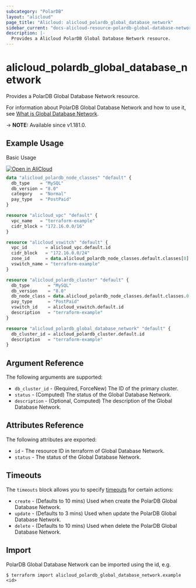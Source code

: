 ```yaml
---
subcategory: "PolarDB"
layout: "alicloud"
page_title: "Alicloud: alicloud_polardb_global_database_network"
sidebar_current: "docs-alicloud-resource-polardb-global-database-network"
description: |-
  Provides a Alicloud PolarDB Global Database Network resource.
---
```


# alicloud_polardb_global_database_network

Provides a PolarDB Global Database Network resource.

For information about PolarDB Global Database Network and how to use it, see [What is Global Database Network](https://www.alibabacloud.com/help/en/polardb/api-polardb-2017-08-01-createglobaldatabasenetwork).

-> **NOTE:** Available since v1.181.0.

## Example Usage

Basic Usage

<div style="display: block;margin-bottom: 40px;"><div class="oics-button" style="float: right;position: absolute;margin-bottom: 10px;">
  <a href="https://api.aliyun.com/terraform?resource=alicloud_polardb_global_database_network&exampleId=0673154c-3963-3b2b-096d-ed036a8b01c2eaee75a3&activeTab=example&spm=docs.r.polardb_global_database_network.0.0673154c39&intl_lang=EN_US" target="_blank">
    <img alt="Open in AliCloud" src="https://img.alicdn.com/imgextra/i1/O1CN01hjjqXv1uYUlY56FyX_!!6000000006049-55-tps-254-36.svg" style="max-height: 44px; max-width: 100%;">
  </a>
</div></div>

```terraform
data "alicloud_polardb_node_classes" "default" {
  db_type    = "MySQL"
  db_version = "8.0"
  category   = "Normal"
  pay_type   = "PostPaid"
}

resource "alicloud_vpc" "default" {
  vpc_name   = "terraform-example"
  cidr_block = "172.16.0.0/16"
}

resource "alicloud_vswitch" "default" {
  vpc_id       = alicloud_vpc.default.id
  cidr_block   = "172.16.0.0/24"
  zone_id      = data.alicloud_polardb_node_classes.default.classes[0].zone_id
  vswitch_name = "terraform-example"
}

resource "alicloud_polardb_cluster" "default" {
  db_type       = "MySQL"
  db_version    = "8.0"
  db_node_class = data.alicloud_polardb_node_classes.default.classes.0.supported_engines.0.available_resources.0.db_node_class
  pay_type      = "PostPaid"
  vswitch_id    = alicloud_vswitch.default.id
  description   = "terraform-example"
}

resource "alicloud_polardb_global_database_network" "default" {
  db_cluster_id = alicloud_polardb_cluster.default.id
  description   = "terraform-example"
}
```

## Argument Reference

The following arguments are supported:

* `db_cluster_id` - (Required, ForceNew) The ID of the primary cluster.
* `status` - (Computed) The status of the Global Database Network.
* `description` - (Optional, Computed) The description of the Global Database Network.

## Attributes Reference

The following attributes are exported:

* `id` - The resource ID in terraform of Global Database Network.
* `status` - The status of the Global Database Network.

## Timeouts

The `timeouts` block allows you to specify [timeouts](https://developer.hashicorp.com/terraform/language/resources/syntax#operation-timeouts) for certain actions:

* `create` - (Defaults to 10 mins) Used when create the PolarDB Global Database Network.
* `update` - (Defaults to 3 mins) Used when update the PolarDB Global Database Network.
* `delete` - (Defaults to 10 mins) Used when delete the PolarDB Global Database Network.

## Import

PolarDB Global Database Network can be imported using the id, e.g.

```shell
$ terraform import alicloud_polardb_global_database_network.example <id>
```